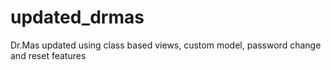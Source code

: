 # updated_drmas
Dr.Mas updated using class based views, custom model, password change and reset features
